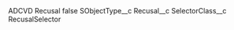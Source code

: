 <?xml version="1.0" encoding="UTF-8"?>
<CustomMetadata xmlns="http://soap.sforce.com/2006/04/metadata" xmlns:xsi="http://www.w3.org/2001/XMLSchema-instance" xmlns:xsd="http://www.w3.org/2001/XMLSchema">
    <label>ADCVD Recusal</label>
    <protected>false</protected>
    <values>
        <field>SObjectType__c</field>
        <value xsi:type="xsd:string">Recusal__c</value>
    </values>
    <values>
        <field>SelectorClass__c</field>
        <value xsi:type="xsd:string">RecusalSelector</value>
    </values>
</CustomMetadata>
